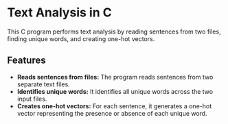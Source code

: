 # Text Analysis in C

This C program performs text analysis by reading sentences from two files, finding unique words, and creating one-hot vectors.

## Features

* **Reads sentences from files:** The program reads sentences from two separate text files.
* **Identifies unique words:** It identifies all unique words across the two input files.
* **Creates one-hot vectors:** For each sentence, it generates a one-hot vector representing the presence or absence of each unique word.
